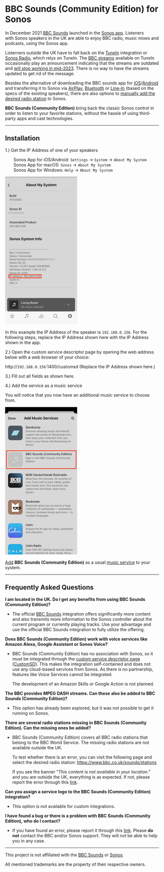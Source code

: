 # BBC Sounds (Community Edition) for Sonos

In December 2021 [BBC Sounds](https://support.sonos.com/services/bbc-sounds) launched in the [Sonos app]((https://www.sonos.com/controller-app)). Listeners with Sonos speakers in the UK are able to enjoy BBC radio, music mixes and podcasts, using the Sonos app.

Listerners outside the UK have to fall back on the <a href="https://support.sonos.com/services/radio-by-tunein">TuneIn</a>  integration or <a href="https://www.sonos.com/sonos-radio">Sonos Radio</a>, which relys on TuneIn. The <a href="https://www.bbc.co.uk/sounds/help/questions/recent-changes-to-bbc-sounds/shoutcast-closure">BBC streams</a> available on TuneIn occasionally <a herf="https://www.bbc.co.uk/sounds/help/questions/recent-changes-to-bbc-sounds/shoutcast-closure">play an announcement indicating that</a> the streams are outdated and <a href="https://www.bbc.co.uk/sounds/help/questions/recent-changes-to-bbc-sounds/shoutcast-closure">will stop working in mid-2023</a>. There is no way to have the streams updated to get rid of the message.

Besides the alternative of downloading the BBC sounds app for <a href="https://apps.apple.com/app/bbc-sounds/id1380676511">iOS</a>/<a href="https://play.google.com/store/apps/details?id=com.bbc.sounds">Android</a> and transferring it to Sonos via <a href="https://support.sonos.com/article/stream-airplay-audio-to-sonos">AirPlay</a>, <a href="https://support.sonos.com/article/use-bluetooth-on-sonos">Bluetooth</a> or <a href="https://support.sonos.com/article/use-line-in-on-sonos">Line-In</a> (based on the specs of the existing speakers), there are also options to <a href="https://support.sonos.com/article/add-an-internet-radio-station-to-sonos">manually add the desired radio station</a> to Sonos.

**BBC Sounds (Community Edition)** bring back the classic Sonos control in order to listen to your favorite stations, without the hassle of using third-party apps and cast technologies.

---

## Installation

1.) Get the IP Address of one of your speakers

       Sonos App for iOS/Android: `Settings` -> `System` -> `About My System`<br>
       Sonos App for macOS: `Sonos` -> `About My System`<br>
       Sonos App for Windows: `Help` -> `About My System`

<img src="https://raw.githubusercontent.com/public-broadcasting/bbc-sounds-community-edition-for-sonos/main/img/about_my_system.jpg" alt="About My System" width="236" height="483">


In this example the IP Address of the speaker is `192.168.0.156`. For the following steps, replace the IP Address shown here with the IP Address shown in the app.

2.) Open the custom service descriptor page by opening the web address below with a web browser of your choice:

http://`192.168.0.156`:1400/customsd (Replace the IP Address shown here.)

3.) Fill out all fields as shown here.

4.) Add the service as a music service

You will notice that you now have an additional music service to choose from.

<img src="https://raw.githubusercontent.com/public-broadcasting/bbc-sounds-community-edition-for-sonos/main/img/music_service_list.jpg" alt="About My System" width="236" height="483">

<a href="https://support.sonos.com/article/add-a-music-service-to-sonos">Add</a> **BBC Sounds (Community Edition)** as a usual <a href="https://support.sonos.com/article/add-a-music-service-to-sonos">music service</a> to your system.

---

## Frequently Asked Questions

**I am located in the UK. Do I get any benefits from using BBC Sounds (Community Edition)?**

- The official <a href="(https://support.sonos.com/services/bbc-sounds">BBC Sounds</a> integration offers significantly more content and also transmits more information to the Sonos controller about the current program or currently playing tracks. Use your advantage and use the official BBC Sounds integration to fully utilize the offering.

**Does BBC Sounds (Community Edition) work with voice services like Amazon Alexa, Google Assistant or Sonos Voice?**

- BBC Sounds (Community Edition) has no association with Sonos, so it must be integrated through the <a href="https://developer.sonos.com/build/content-service-get-started/test-your-content-service/#Test-your-service-on-Sonos-with-Custom-SD">custom service descriptor page (CustomSD)</a>. This makes the integration self-contained and does not use any cloud-based services from Sonos. As there is no partnership, features like Voice Services cannot be integrated.
  
  The development of an Amazon Skills or Google Action is not planned.

**The BBC provides MPEG DASH streams. Can these also be added to BBC Sounds (Community Edition)?**

- This option has already been explored, but it was not possible to get it running on Sonos.

**There are several radio stations missing in BBC Sounds (Community Edition). Can the missing ones be added?**

- BBC Sounds (Community Edition) covers all BBC radio stations that belong to the BBC World Service. The missing radio stations are not available outside the UK.

  To test whether there is an error, you can visit the following page and select the desired radio station: https://www.bbc.co.uk/sounds/stations

  If you see the banner "*This content is not available in your location."* and you are outside the UK, everything is as expected. If not, please report the error through this <a href="https://github.com/public-broadcasting/bbc-sounds-community-edition-for-sonos/issues/new">link</a>.

**Can you assign a service logo to the BBC Sounds (Community Edition) integration?**

- This option is not available for custom integrations.

**I have found a bug or there is a problem with BBC Sounds (Community Edition), who do I contact?**

- If you have found an error, please report it through this <a href="https://github.com/public-broadcasting/bbc-sounds-community-edition-for-sonos/issues/new">link</a>. Please **do not** contact the BBC and/or Sonos support. They will not be able to help you in any case.

---

This project is not affiliated with the <a href="https://www.bbc.co.uk/sounds">BBC Sounds</a> or <a href="https://www.sonos.com/">Sonos</a>.

All mentioned trademarks are the property of their respective owners.
